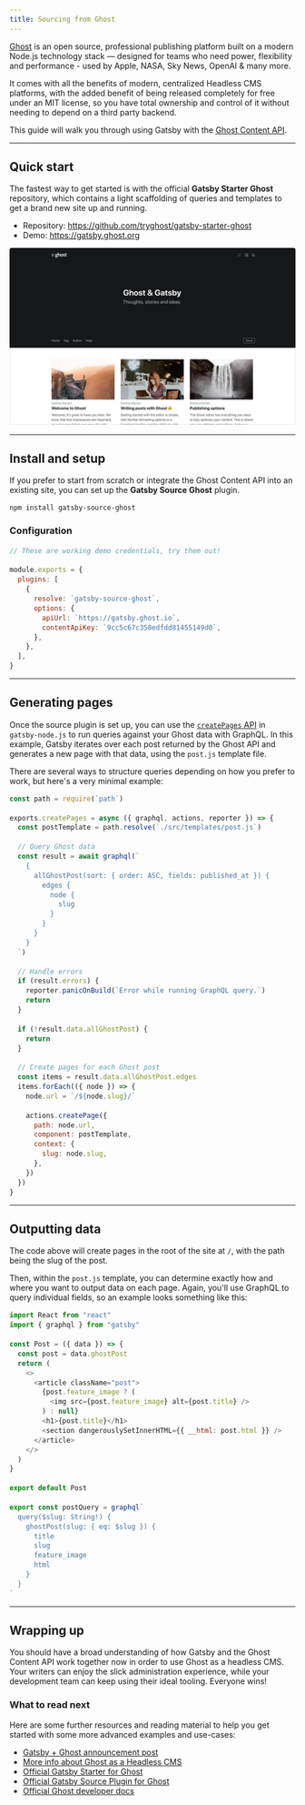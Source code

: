 ```yaml
---
title: Sourcing from Ghost
---
```


[Ghost](https://ghost.org) is an open source, professional publishing platform built on a modern Node.js technology stack — designed for teams who need power, flexibility and performance - used by Apple, NASA, Sky News, OpenAI & many more.

It comes with all the benefits of modern, centralized Headless CMS platforms, with the added benefit of being released completely for free under an MIT license, so you have total ownership and control of it without needing to depend on a third party backend.

This guide will walk you through using Gatsby with the [Ghost Content API](https://docs.ghost.org/api/content/).

---

## Quick start

The fastest way to get started is with the official **Gatsby Starter Ghost** repository, which contains a light scaffolding of queries and templates to get a brand new site up and running.

- Repository: https://github.com/tryghost/gatsby-starter-ghost
- Demo: https://gatsby.ghost.org

[![Gatsby Starter Ghost](./images/gatsby-starter-ghost.jpg)](https://gatsby.ghost.org)

---

## Install and setup

If you prefer to start from scratch or integrate the Ghost Content API into an existing site, you can set up the **Gatsby Source Ghost** plugin.

```shell
npm install gatsby-source-ghost
```

### Configuration

```javascript:title=gatsby-config.js
// These are working demo credentials, try them out!

module.exports = {
  plugins: [
    {
      resolve: `gatsby-source-ghost`,
      options: {
        apiUrl: `https://gatsby.ghost.io`,
        contentApiKey: `9cc5c67c358edfdd81455149d0`,
      },
    },
  ],
}
```

---

## Generating pages

Once the source plugin is set up, you can use the [`createPages` API](/docs/reference/config-files/gatsby-node/#createPages) in `gatsby-node.js` to run queries against your Ghost data with GraphQL. In this example, Gatsby iterates over each post returned by the Ghost API and generates a new page with that data, using the `post.js` template file.

There are several ways to structure queries depending on how you prefer to work, but here's a very minimal example:

```javascript:title=gatsby-node.js
const path = require(`path`)

exports.createPages = async ({ graphql, actions, reporter }) => {
  const postTemplate = path.resolve(`./src/templates/post.js`)

  // Query Ghost data
  const result = await graphql(`
    {
      allGhostPost(sort: { order: ASC, fields: published_at }) {
        edges {
          node {
            slug
          }
        }
      }
    }
  `)

  // Handle errors
  if (result.errors) {
    reporter.panicOnBuild(`Error while running GraphQL query.`)
    return
  }

  if (!result.data.allGhostPost) {
    return
  }

  // Create pages for each Ghost post
  const items = result.data.allGhostPost.edges
  items.forEach(({ node }) => {
    node.url = `/${node.slug}/`

    actions.createPage({
      path: node.url,
      component: postTemplate,
      context: {
        slug: node.slug,
      },
    })
  })
}
```

---

## Outputting data

The code above will create pages in the root of the site at `/`, with the path being the slug of the post.

Then, within the `post.js` template, you can determine exactly how and where you want to output data on each page. Again, you'll use GraphQL to query individual fields, so an example looks something like this:

```jsx:title=templates/post.js
import React from "react"
import { graphql } from "gatsby"

const Post = ({ data }) => {
  const post = data.ghostPost
  return (
    <>
      <article className="post">
        {post.feature_image ? (
          <img src={post.feature_image} alt={post.title} />
        ) : null}
        <h1>{post.title}</h1>
        <section dangerouslySetInnerHTML={{ __html: post.html }} />
      </article>
    </>
  )
}

export default Post

export const postQuery = graphql`
  query($slug: String!) {
    ghostPost(slug: { eq: $slug }) {
      title
      slug
      feature_image
      html
    }
  }
`
```

---

## Wrapping up

You should have a broad understanding of how Gatsby and the Ghost Content API work together now in order to use Ghost as a headless CMS. Your writers can enjoy the slick administration experience, while your development team can keep using their ideal tooling. Everyone wins!

### What to read next

Here are some further resources and reading material to help you get started with some more advanced examples and use-cases:

- [Gatsby + Ghost announcement post](/blog/2019-01-14-modern-publications-with-gatsby-ghost/)
- [More info about Ghost as a Headless CMS](https://blog.ghost.org/jamstack/)
- [Official Gatsby Starter for Ghost](https://github.com/tryghost/gatsby-starter-ghost)
- [Official Gatsby Source Plugin for Ghost](/plugins/gatsby-source-ghost/)
- [Official Ghost developer docs](https://docs.ghost.org/api/)
